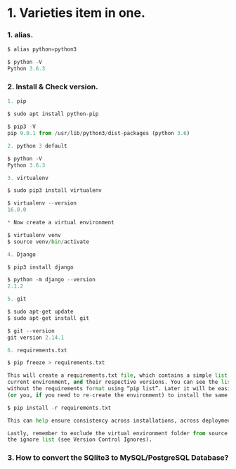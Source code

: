 # 1. Varieties item in one.


### 1. alias.
```python
$ alias python=python3

$ python -V
Python 3.6.3
```

### 2. Install & Check version.

```python
1. pip

$ sudo apt install python-pip

$ pip3 -V
pip 9.0.1 from /usr/lib/python3/dist-packages (python 3.6)
```
```python
2. python 3 default

$ python -V
Python 3.6.3
```
```python
3. virtualenv

$ sudo pip3 install virtualenv

$ virtualenv --version
16.0.0

* Now create a virtual environment

$ virtualenv venv 
$ source venv/bin/activate
```
```python
4. Django

$ pip3 install django

$ python -m django --version
2.1.2 
```
```python
5. git

$ sudo apt-get update
$ sudo apt-get install git

$ git --version
git version 2.14.1
```
```python
6. requirements.txt

$ pip freeze > requirements.txt

This will create a requirements.txt file, which contains a simple list of all the packages in the 
current environment, and their respective versions. You can see the list of installed packages 
without the requirements format using “pip list”. Later it will be easier for a different developer 
(or you, if you need to re-create the environment) to install the same packages using the same versions:

$ pip install -r requirements.txt

This can help ensure consistency across installations, across deployments, and across developers.

Lastly, remember to exclude the virtual environment folder from source control by adding it to 
the ignore list (see Version Control Ignores).

```



### 3. How to convert the SQlite3 to MySQL/PostgreSQL Database?
```python

```